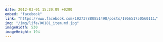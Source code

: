 ```yaml
---
date: 2012-03-01 15:20:09 +0200
embed: "facebook"
link: "https://www.facebook.com/192737880851498/posts/195651750560111/"
img: "/img/life/00181_item.md.jpg"
imageWidth: 530
imageHeight: 194
---
```

